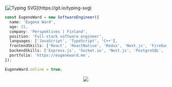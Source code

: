 [![Typing SVG](https://readme-typing-svg.herokuapp.com?color=%2336BCF7&lines=Hey+there,+coding+community!)](https://git.io/typing-svg)
```typescript
const EugeneWard = new SoftwareEngineer({
  name: 'Eugene Ward',
  age: 21,
  company: 'Perspektives | Finland',
  position: 'Full-stack software engineer',
  languages: ['JavaScript', 'TypeScript', 'C++'],
  frontendSkills: ['React', 'ReactNative', 'Redux', 'Next.js', 'Firebase', 'AWS', 'TailwindCSS'],
  backendSkills: ['Express.js', 'Socket.io', 'Nest.js', 'PostgreSQL', 'Prisma', 'TypeORM', 'MongoDB'],
  portfolio: 'https://eugeneward.me',
});

EugeneWard.online = true;
```
<p align='center'>
  <img src='https://forum.exbo.net/assets/files/2021-05-31/1622494102-159134-image.png' />
</p>
